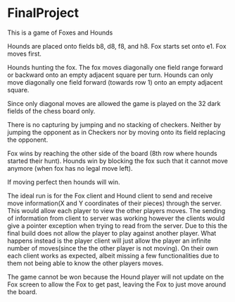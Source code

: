 # FinalProject

This is a game of Foxes and Hounds

Hounds are placed onto fields b8, d8, f8, and h8. Fox starts set onto e1. Fox moves first.

Hounds hunting the fox. The fox moves diagonally one field range forward or backward onto an empty adjacent square per turn. Hounds can only move diagonally one field forward (towards row 1) onto an empty adjacent square.

Since only diagonal moves are allowed the game is played on the 32 dark fields of the chess board only.

There is no capturing by jumping and no stacking of checkers. Neither by jumping the opponent as in Checkers nor by moving onto its field replacing the opponent.

Fox wins by reaching the other side of the board (8th row where hounds started their hunt).
Hounds win by blocking the fox such that it cannot move anymore (when fox has no legal move left).

If moving perfect then hounds will win.

The ideal run is for the Fox client and Hound client to send and receive move information(X and Y coordinates of their pieces) 
through the server. This would allow each player to view the other players moves. The sending of information from client to server
was working however the clients would give a pointer exception when trying to read from the server. Due to this the final build does 
not allow the player to play against another player. What happens instead is the player client will just allow the player an infinite 
number of moves(since the the other player is not moving). On their own each client works as expected, albeit missing a few functionalities
due to them not being able to know the other players moves.

The game cannot be won because the Hound player will not update on the Fox screen to allow the Fox to get past, leaving the Fox 
to just move around the board.
